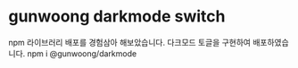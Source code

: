 # gunwoong darkmode switch
npm 라이브러리 배포를 경험삼아 해보았습니다.
다크모드 토글을 구현하여 배포하였습니다.
npm i @gunwoong/darkmode

